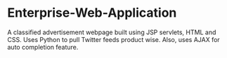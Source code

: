 # Enterprise-Web-Application
A classified advertisement webpage built using JSP servlets, HTML and CSS. Uses Python to pull Twitter feeds product wise. Also, uses AJAX for auto completion feature.
